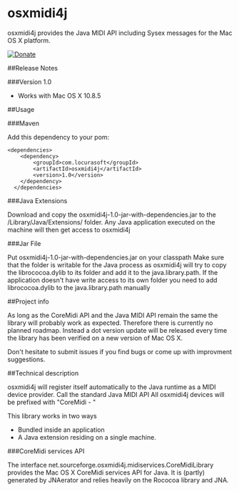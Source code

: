 osxmidi4j
=========

osxmidi4j provides the Java MIDI API including Sysex messages for the Mac OS X platform.

[![Donate](https://www.paypalobjects.com/en_US/i/btn/btn_donate_LG.gif)](https://www.paypal.com/cgi-bin/webscr?cmd=_s-xclick&hosted_button_id=EVSGMGG79CRPY)

##Release Notes

###Version 1.0

* Works with Mac OS X 10.8.5

##Usage

###Maven

Add this dependency to your pom:
```
<dependencies>
    <dependency>
        <groupId>com.locurasoft</groupId>
        <artifactId>osxmidi4j</artifactId>
        <version>1.0</version>
    </dependency>
  </dependencies>
```

###Java Extensions

Download and copy the osxmidi4j-1.0-jar-with-dependencies.jar to the /Library/Java/Extensions/ folder. Any Java application executed on the machine will then get access to osxmidi4j

###Jar File

Put osxmidi4j-1.0-jar-with-dependencies.jar on your classpath
    Make sure that the folder is writable for the Java process as osxmidi4j will try to copy the librococoa.dylib to its folder and add it to the java.library.path.
    If the application doesn't have write access to its own folder you need to add librococoa.dylib to the java.library.path manually
    
##Project info

As long as the CoreMidi API and the Java MIDI API remain the same the library will probably work as expected. Therefore there is currently no planned roadmap. Instead a dot version update will be released every time the library has been verified on a new version of Mac OS X.

Don't hesitate to submit issues if you find bugs or come up with improvment suggestions.

##Technical description

osxmidi4j will register itself automatically to the Java runtime as a MIDI device provider.
Call the standard Java MIDI API
All osxmidi4j devices will be prefixed with "CoreMidi - "

This library works in two ways
* Bundled inside an application 
* A Java extension residing on a single machine.

###CoreMidi services API

The interface net.sourceforge.osxmidi4j.midiservices.CoreMidiLibrary provides the Mac OS X CoreMidi services API for Java.
It is (partly) generated by JNAerator and relies heavily on the Rococoa library and JNA.

